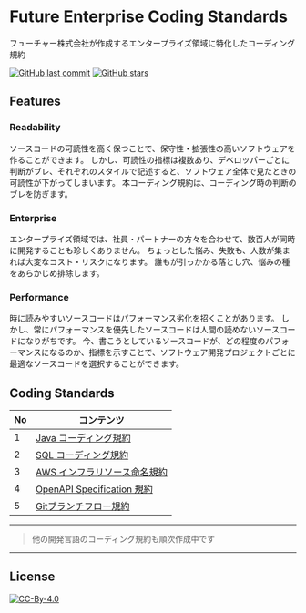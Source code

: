 # Future Enterprise Coding Standards

フューチャー株式会社が作成するエンタープライズ領域に特化したコーディング規約

[![GitHub last commit](https://img.shields.io/github/last-commit/future-architect/coding-standards.svg)](https://github.com/future-architect/coding-standards)
[![GitHub stars](https://img.shields.io/github/stars/future-architect/coding-standards.svg?style=social&label=Stars&logo=github)](https://github.com/future-architect/coding-standards/stargazers)

## Features

### Readability

ソースコードの可読性を高く保つことで、保守性・拡張性の高いソフトウェアを作ることができます。 しかし、可読性の指標は複数あり、デベロッパーごとに判断がブレ、それぞれのスタイルで記述すると、ソフトウェア全体で見たときの可読性が下がってしまいます。 本コーディング規約は、コーディング時の判断のブレを防ぎます。

### Enterprise

エンタープライズ領域では、社員・パートナーの方々を合わせて、数百人が同時に開発することも珍しくありません。 ちょっとした悩み、失敗も、人数が集まれば大変なコスト・リスクになります。 誰もが引っかかる落とし穴、悩みの種をあらかじめ排除します。

### Performance

時に読みやすいソースコードはパフォーマンス劣化を招くことがあります。 しかし、常にパフォーマンスを優先したソースコードは人間の読めないソースコードになりがちです。 今、書こうとしているソースコードが、どの程度のパフォーマンスになるのか、指標を示すことで、ソフトウェア開発プロジェクトごとに最適なソースコードを選択することができます。

## Coding Standards

| No  | コンテンツ                                                         |
| --- | ------------------------------------------------------------------ |
| 1   | [Java コーディング規約](./documents/forJava/)                      |
| 2   | [SQL コーディング規約](./documents/forSQL/)                        |
| 3   | [AWS インフラリソース命名規約](./documents/forAWSResource/)        |
| 4   | [OpenAPI Specification 規約](./documents/forOpenAPISpecification/) |
| 5   | [Gitブランチフロー規約](./documents/forGitBranch/)                 |

---

> 他の開発言語のコーディング規約も順次作成中です

---

## License

[![CC-By-4.0](https://licensebuttons.net/l/by/4.0/88x31.png)](https://creativecommons.org/licenses/by/4.0/deed.ja)
